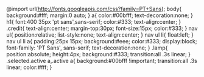 @import url(http://fonts.googleapis.com/css?family=PT+Sans);
body{
  background:#fff;
  margin:0 auto;
}
a{
  color:#00bfff;
  text-decoration:none;
}
h1{
  font:400 35px 'pt sans',sans-serif;
  color:#333;
  text-align:center;
}
.credit{
  text-align:center;
  margin-top:30px;
  font-size:15px;
  color:#333;
}
nav ul{
  position:relative;
  list-style:none;
  text-align:center;
}
nav ul li{
  float:left;
}
nav ul li a{
  padding:25px 15px;
  background:#eee;
  color:#333;
  display:block;
  font-family: 'PT Sans', sans-serif;
  text-decoration:none;
}
.lamp{
  position:absolute;
  height:4px;
  background:#333;
  transition:all .3s linear;
}
.selected.active a,.active a{
  background:#00bfff !important;
  transition:all .3s linear;
  color:#fff;
}
